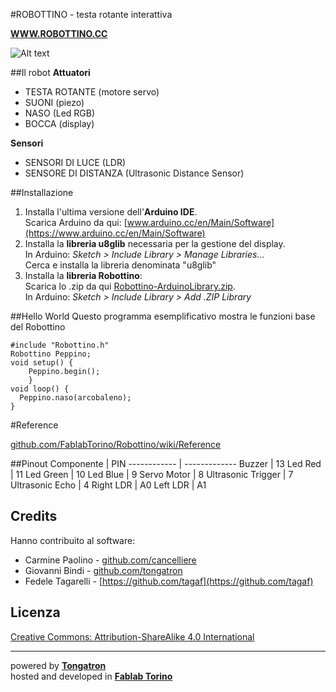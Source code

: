 
#ROBOTTINO - testa rotante interattiva

[**WWW.ROBOTTINO.CC**](http://robottino.cc/test/)

![Alt text](http://robottino.cc/img/robottino-stardust-600x600.jpg "Robottino")



##Il robot
**Attuatori**

- TESTA ROTANTE (motore servo)
- SUONI (piezo)
- NASO (Led RGB)
- BOCCA (display)

**Sensori**

- SENSORI DI LUCE (LDR)
- SENSORE DI DISTANZA (Ultrasonic Distance Sensor)

##Installazione

 1. Installa l'ultima versione dell'**Arduino IDE**.		
 Scarica Arduino da qui: [www.arduino.cc/en/Main/Software](https://www.arduino.cc/en/Main/Software)
 2. Installa la **libreria u8glib** necessaria per la gestione del display.		
In Arduino: *Sketch > Include Library > Manage Libraries...*			
Cerca e installa la libreria denominata "u8glib"	
 3. Installa la **libreria Robottino**:			
 Scarica lo .zip da qui [Robottino-ArduinoLibrary.zip](https://github.com/FablabTorino/Robottino/blob/master/Software/Robottino-ArduinoLibrary/Robottino-ArduinoLibrary.zip).			
 In Arduino: *Sketch > Include Library > Add .ZIP Library*


##Hello World
Questo programma esemplificativo mostra le funzioni base del Robottino

```Arduino
#include "Robottino.h"
Robottino Peppino;
void setup() {
  	Peppino.begin();
	}
void loop() {
  Peppino.naso(arcobaleno);
}
```

#Reference

[github.com/FablabTorino/Robottino/wiki/Reference](https://github.com/FablabTorino/Robottino/wiki/Reference)

##Pinout
Componente | PIN
------------ | -------------
Buzzer | 13
Led Red | 11
Led Green | 10
Led Blue | 9
Servo Motor | 8
Ultrasonic Trigger | 7
Ultrasonic Echo | 4
Right LDR | A0
Left LDR | A1


## Credits
Hanno contribuito al software:

- Carmine Paolino - [github.com/cancelliere](https://github.com/cancelliere)
- Giovanni Bindi - [github.com/tongatron](https://github.com/tongatron)
- Fedele Tagarelli - [https://github.com/tagaf](https://github.com/tagaf)

## Licenza
[Creative Commons: Attribution-ShareAlike 4.0 International](http://creativecommons.org/licenses/by-sa/4.0/)

***
powered by [**Tongatron**](http://tongatron.it/)  
hosted and developed in [**Fablab Torino**](http://fablabtorino.org/)
